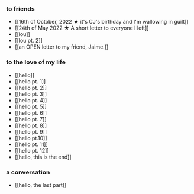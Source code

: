 ### to friends
- [[16th of October, 2022 ★ it's CJ's birthday and I'm wallowing in guilt]]
- [[24th of May 2022 ★ A short letter to everyone I left]] 
- [[lou]]
- [[lou pt. 2]]
- [[an OPEN letter to my friend, Jaime.]]
### to the love of my life
- [[hello]]
- [[hello pt. 1]]
- [[hello pt. 2]]
- [[hello pt. 3]]
- [[hello pt. 4]]
- [[hello pt. 5]]
- [[hello pt. 6]]
- [[hello pt. 7]]
- [[hello pt. 8]]
- [[hello pt. 9]]
- [[hello pt.10]]
- [[hello pt. 11]]
- [[hello pt. 12]]
- [[hello, this is the end]]
### a conversation
- [[hello, the last part]]